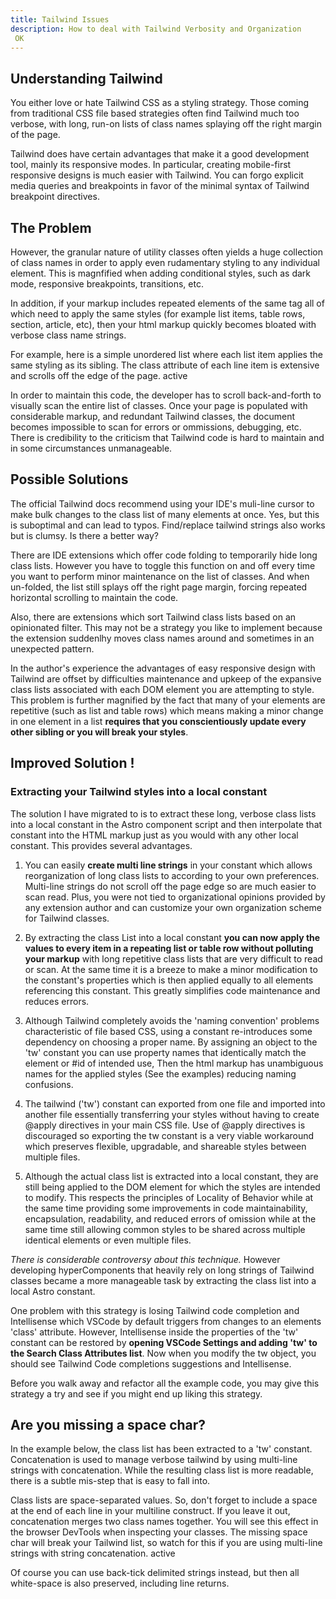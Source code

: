 ```yaml
---
title: Tailwind Issues
description: How to deal with Tailwind Verbosity and Organization
 OK
---
```


## Understanding Tailwind

You either love or hate Tailwind CSS as a styling strategy. Those coming from traditional CSS file based strategies often find Tailwind much too verbose, with long, run-on lists of class names splaying off the right margin of the page.

Tailwind does have certain advantages that make it a good development tool, mainly its responsive modes.  In particular, creating mobile-first responsive designs is much easier with Tailwind.   You can forgo explicit media queries and breakpoints in favor of the minimal syntax of Tailwind breakpoint directives.  


## The Problem

However, the granular nature of utility classes often yields a huge collection of class names in order to apply even rudamentary styling to any individual element.  This is magnfified when adding conditional styles, such as dark mode, responsive breakpoints, transitions, etc.  

In addition, if your markup includes repeated elements of the same tag all of which need to apply the same styles (for example list items, table rows, section, article, etc), then your html markup quickly becomes bloated with verbose class name strings.

For example, here is a simple unordered list where each list item applies the same styling as its sibling. The class attribute of each line item is extensive and scrolls off the edge of the page.  active

In order to maintain this code, the developer has to scroll back-and-forth to visually scan the entire list of classes. Once your page is populated with considerable markup, and redundant Tailwind classes, the document becomes impossible to scan for errors or ommissions, debugging, etc.  There is credibility to the criticism that Tailwind code is hard to maintain and in some circumstances unmanageable.

## Possible Solutions

The official Tailwind docs recommend  using your IDE's muli-line cursor to make bulk changes to the class list of many elements at once.  Yes, but this is suboptimal and can lead to typos.   Find/replace tailwind strings also works but is clumsy. Is there a better way?

There are IDE extensions which offer code folding to temporarily hide long class lists. However you have to toggle this function on and off every time you want to perform minor maintenance on the list of classes.  And when un-folded, the list still splays off the right page margin, forcing repeated horizontal scrolling to maintain the code.

Also, there are extensions which sort Tailwind class lists based on an opinionated filter. This may not be a strategy you like to implement because the extension suddenlhy moves class names around and sometimes in an unexpected pattern.

In the author's experience the advantages of easy responsive design with Tailwind are offset by difficulties maintenance and upkeep of the expansive class lists associated with each DOM element you are attempting to style.  This problem is further magnified by the fact that many of your elements are repetitive (such as list and table rows) which means making a minor change in one element in a list **requires that you conscientiously update every other sibling or you will break your styles**.

## Improved Solution !

### Extracting your Tailwind styles into a local constant

The solution I have migrated to is to extract these long, verbose class lists into a local constant in the Astro component script and then interpolate that constant into the HTML markup just as you would with any other local constant. This provides several advantages.

1. You can easily **create multi line strings** in your constant which allows reorganization of long class lists to according to your own preferences. Multi-line strings do not scroll off the page edge so are much easier to scan read.  Plus, you were not tied to organizational opinions provided by any extension author and can customize your own organization scheme for Tailwind classes. 

2.  By extracting the class List into a local constant **you can now apply the values to every item in a repeating list or table row without polluting your markup** with long repetitive class lists that are very difficult to read or scan. At the same time it is a breeze to make a minor modification to the constant's properties which is then applied equally to all elements referencing this constant. This greatly simplifies code maintenance and reduces errors.
 

3. Although Tailwind completely avoids the 'naming convention' problems characteristic of file based CSS, using a constant re-introduces some dependency on choosing a proper name.  By assigning an object to the 'tw' constant you can use property names that identically match the element or #id of intended use,  Then the html markup has unambiguous names for the applied styles (See the examples) reducing naming confusions.


4. The tailwind ('tw') constant can exported from one file and imported into another file essentially transferring your styles without having to create  @apply directives in your main CSS file.  Use of @apply directives is discouraged so exporting the tw constant  is a very viable workaround which preserves flexible, upgradable, and shareable styles between multiple files.

5. Although the actual class list is extracted into a local constant, they are still being applied to the DOM element for which the styles are intended to modify. This respects the principles of Locality of Behavior while at the same time providing some improvements in code maintainability, encapsulation, readability, and reduced errors of omission while at the same time still allowing common styles to be shared across multiple identical elements or even multiple files.

*There is considerable controversy about this technique.* However developing hyperComponents that heavily rely on long strings of Tailwind classes became a more manageable task by extracting the class list into a local Astro constant.   

One problem  with this strategy is losing Tailwind code completion and Intellisense which VSCode by default triggers from changes to an elements 'class' attribute.   However, Intellisense inside the properties of the 'tw' constant can be restored by **opening VSCode Settings and adding 'tw' to the Search Class Attributes list**.   Now when you modify the tw object, you should see Tailwind Code completions suggestions and Intellisense.


Before you walk away and refactor all the example code, you may give this strategy a try and see if you might end up liking this strategy.

## Are you missing a space char?

In the example below, the class list has been extracted to a 'tw' constant.   Concatenation is used to manage verbose tailwind by using
multi-line strings with concatenation.   While the resulting class list is more readable, there is a subtle mis-step that is easy to fall into. 

Class lists are space-separated values.   So, don't forget to include a space at the end of each line in your multiline construct.  If you leave it out, concatenation merges two class names together.   You will see this effect in the browser DevTools when inspecting your classes.   The missing space char will break your Tailwind list, so watch for this if you are using multi-line strings with string concatenation.  active

Of course you can use back-tick delimited strings instead, but then all white-space is also preserved, including line returns. 

